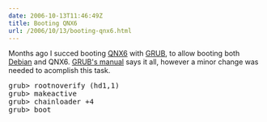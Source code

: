 ```yaml
---
date: 2006-10-13T11:46:49Z
title: Booting QNX6
url: /2006/10/13/booting-qnx6.html
---
```


<p>Months ago I succed booting <a href="http://www.qnx.com">QNX6</a> with <a href="http://www.gnu.org/software/grub/">GRUB</a>, to allow booting both <a href="http://www.debian.org">Debian</a> and QNX6. <a href="http://www.gnu.org/software/grub/manual/grub.html#QNX">GRUB's manual</a> says it all, however a minor change was needed to acomplish this task.</p>
<pre>grub&gt; rootnoverify (hd1,1)
grub&gt; makeactive
grub&gt; chainloader +4
grub&gt; boot</pre>
